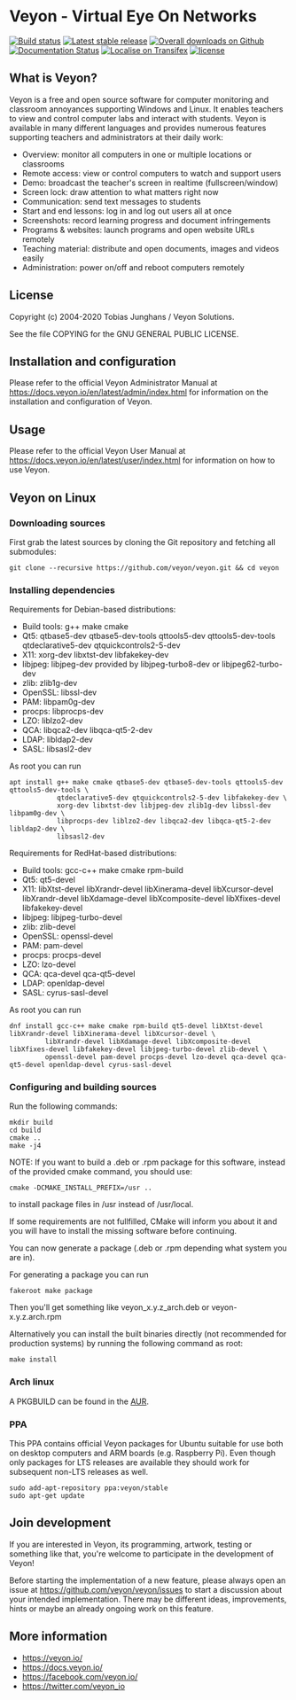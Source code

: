 # Veyon - Virtual Eye On Networks

[![Build status](https://img.shields.io/travis/veyon/veyon.svg)](https://travis-ci.org/veyon/veyon)
[![Latest stable release](https://img.shields.io/github/release/veyon/veyon.svg?maxAge=3600)](https://github.com/veyon/veyon/releases)
[![Overall downloads on Github](https://img.shields.io/github/downloads/veyon/veyon/total.svg?maxAge=3600)](https://github.com/veyon/veyon/releases)
[![Documentation Status](https://readthedocs.org/projects/veyon/badge/?version=latest)](https://docs.veyon.io/)
[![Localise on Transifex](https://img.shields.io/badge/localise-on_transifex-green.svg)](https://www.transifex.com/veyon-solutions/veyon/)
[![license](https://img.shields.io/badge/license-GPLv2-green.svg)](LICENSE)


## What is Veyon?

Veyon is a free and open source software for computer monitoring and classroom
annoyances supporting Windows and Linux. It enables teachers to view and control
computer labs and interact with students. Veyon is available in many different
languages and provides numerous features supporting teachers and administrators
at their daily work:

  * Overview: monitor all computers in one or multiple locations or classrooms
  * Remote access: view or control computers to watch and support users
  * Demo: broadcast the teacher's screen in realtime (fullscreen/window)
  * Screen lock: draw attention to what matters right now
  * Communication: send text messages to students
  * Start and end lessons: log in and log out users all at once
  * Screenshots: record learning progress and document infringements
  * Programs & websites: launch programs and open website URLs remotely
  * Teaching material: distribute and open documents, images and videos easily
  * Administration: power on/off and reboot computers remotely


## License

Copyright (c) 2004-2020 Tobias Junghans / Veyon Solutions.

See the file COPYING for the GNU GENERAL PUBLIC LICENSE.


## Installation and configuration

Please refer to the official Veyon Administrator Manual at https://docs.veyon.io/en/latest/admin/index.html
for information on the installation and configuration of Veyon.


## Usage

Please refer to the official Veyon User Manual at https://docs.veyon.io/en/latest/user/index.html
for information on how to use Veyon.


## Veyon on Linux

### Downloading sources

First grab the latest sources by cloning the Git repository and fetching all submodules:

	git clone --recursive https://github.com/veyon/veyon.git && cd veyon


### Installing dependencies

Requirements for Debian-based distributions:

- Build tools: g++ make cmake
- Qt5: qtbase5-dev qtbase5-dev-tools qttools5-dev qttools5-dev-tools qtdeclarative5-dev qtquickcontrols2-5-dev
- X11: xorg-dev libxtst-dev libfakekey-dev
- libjpeg: libjpeg-dev provided by libjpeg-turbo8-dev or libjpeg62-turbo-dev
- zlib: zlib1g-dev
- OpenSSL: libssl-dev
- PAM: libpam0g-dev
- procps: libprocps-dev
- LZO: liblzo2-dev
- QCA: libqca2-dev libqca-qt5-2-dev
- LDAP: libldap2-dev
- SASL: libsasl2-dev

As root you can run

	apt install g++ make cmake qtbase5-dev qtbase5-dev-tools qttools5-dev qttools5-dev-tools \
	            qtdeclarative5-dev qtquickcontrols2-5-dev libfakekey-dev \
	            xorg-dev libxtst-dev libjpeg-dev zlib1g-dev libssl-dev libpam0g-dev \
	            libprocps-dev liblzo2-dev libqca2-dev libqca-qt5-2-dev libldap2-dev \
	            libsasl2-dev



Requirements for RedHat-based distributions:

- Build tools: gcc-c++ make cmake rpm-build
- Qt5: qt5-devel
- X11: libXtst-devel libXrandr-devel libXinerama-devel libXcursor-devel libXrandr-devel libXdamage-devel libXcomposite-devel libXfixes-devel libfakekey-devel
- libjpeg: libjpeg-turbo-devel
- zlib: zlib-devel
- OpenSSL: openssl-devel
- PAM: pam-devel
- procps: procps-devel
- LZO: lzo-devel
- QCA: qca-devel qca-qt5-devel
- LDAP: openldap-devel
- SASL: cyrus-sasl-devel

As root you can run

	dnf install gcc-c++ make cmake rpm-build qt5-devel libXtst-devel libXrandr-devel libXinerama-devel libXcursor-devel \
             libXrandr-devel libXdamage-devel libXcomposite-devel libXfixes-devel libfakekey-devel libjpeg-turbo-devel zlib-devel \
             openssl-devel pam-devel procps-devel lzo-devel qca-devel qca-qt5-devel openldap-devel cyrus-sasl-devel


### Configuring and building sources

Run the following commands:

	mkdir build
	cd build
	cmake ..
	make -j4

NOTE: If you want to build a .deb or .rpm package for this software, instead of the provided cmake command, you should use:

	cmake -DCMAKE_INSTALL_PREFIX=/usr ..

to install package files in /usr instead of /usr/local.

If some requirements are not fullfilled, CMake will inform you about it and
you will have to install the missing software before continuing.

You can now generate a package (.deb or .rpm depending what system you are in).

For generating a package you can run

	fakeroot make package

Then you'll get something like veyon_x.y.z_arch.deb or veyon-x.y.z.arch.rpm

Alternatively you can install the built binaries directly (not recommended for
production systems) by running the following command as root:

	make install

### Arch linux

A PKGBUILD can be found in the [AUR](https://aur.archlinux.org/packages/veyon/).

### PPA

This PPA contains official Veyon packages for Ubuntu suitable for use both on desktop computers and ARM boards (e.g. Raspberry Pi). Even though only packages for LTS releases are available they should work for subsequent non-LTS releases as well.

	sudo add-apt-repository ppa:veyon/stable
	sudo apt-get update

## Join development

If you are interested in Veyon, its programming, artwork, testing or something like that, you're welcome to participate in the development of Veyon!

Before starting the implementation of a new feature, please always open an issue at https://github.com/veyon/veyon/issues to start a discussion about your intended implementation. There may be different ideas, improvements, hints or maybe an already ongoing work on this feature.


## More information

* https://veyon.io/
* https://docs.veyon.io/
* https://facebook.com/veyon.io/
* https://twitter.com/veyon_io
